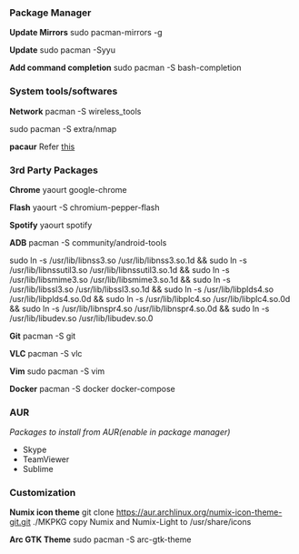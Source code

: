 ### Package Manager ###

__Update Mirrors__
sudo pacman-mirrors -g

__Update__
sudo pacman -Syyu

__Add command completion__
sudo pacman -S bash-completion

### System tools/softwares ###

__Network__
pacman -S wireless_tools

sudo pacman -S extra/nmap

__pacaur__
Refer [this](https://gist.github.com/Tadly/0e65d30f279a34c33e9b)

### 3rd Party Packages ###

__Chrome__
yaourt google-chrome

__Flash__
yaourt -S chromium-pepper-flash

__Spotify__
yaourt spotify

__ADB__
pacman -S community/android-tools

sudo ln -s /usr/lib/libnss3.so /usr/lib/libnss3.so.1d && 
sudo ln -s /usr/lib/libnssutil3.so /usr/lib/libnssutil3.so.1d && 
sudo ln -s /usr/lib/libsmime3.so /usr/lib/libsmime3.so.1d && 
sudo ln -s /usr/lib/libssl3.so /usr/lib/libssl3.so.1d && 
sudo ln -s /usr/lib/libplds4.so /usr/lib/libplds4.so.0d && 
sudo ln -s /usr/lib/libplc4.so /usr/lib/libplc4.so.0d && 
sudo ln -s /usr/lib/libnspr4.so /usr/lib/libnspr4.so.0d && 
sudo ln -s /usr/lib/libudev.so /usr/lib/libudev.so.0

__Git__
pacman -S git

__VLC__
pacman -S vlc

__Vim__
sudo pacman -S vim

__Docker__
pacman -S docker docker-compose

### AUR ###

_Packages to install from AUR(enable in package manager)_

* Skype
* TeamViewer
* Sublime

### Customization ###

__Numix icon theme__
git clone https://aur.archlinux.org/numix-icon-theme-git.git 
./MKPKG
copy Numix and Numix-Light to /usr/share/icons

__Arc GTK Theme__
sudo pacman -S arc-gtk-theme



